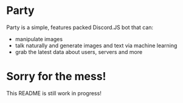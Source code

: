 # Party
Party is a simple, features packed Discord.JS bot that can:
- manipulate images
- talk naturally and generate images and text via machine learning
- grab the latest data about users, servers and more


# Sorry for the mess!
This README is still work in progress!
